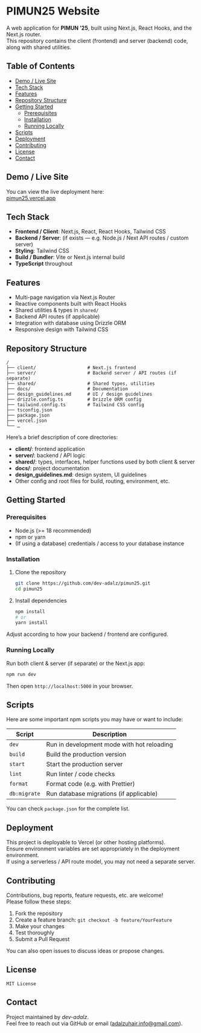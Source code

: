 
# PIMUN25 Website

A web application for **PIMUN ’25**, built using Next.js, React Hooks, and the Next.js router.  
This repository contains the client (frontend) and server (backend) code, along with shared utilities.  

## Table of Contents

- [Demo / Live Site](#demo--live-site)  
- [Tech Stack](#tech-stack)  
- [Features](#features)  
- [Repository Structure](#repository-structure)  
- [Getting Started](#getting-started)  
  - [Prerequisites](#prerequisites)  
  - [Installation](#installation)  
  - [Running Locally](#running-locally)  
- [Scripts](#scripts)  
- [Deployment](#deployment)  
- [Contributing](#contributing)  
- [License](#license)  
- [Contact](#contact)  

## Demo / Live Site

You can view the live deployment here:  
[pimun25.vercel.app](https://pimun25.vercel.app)  

## Tech Stack

- **Frontend / Client**: Next.js, React, React Hooks, Tailwind CSS  
- **Backend / Server**: (if exists — e.g. Node.js / Next API routes / custom server)  
- **Styling**: Tailwind CSS  
- **Build / Bundler**: Vite or Next.js internal build  
- **TypeScript** throughout  

## Features

- Multi-page navigation via Next.js Router  
- Reactive components built with React Hooks  
- Shared utilities & types in `shared/`  
- Backend API routes (if applicable)  
- Integration with database using Drizzle ORM  
- Responsive design with Tailwind CSS  

## Repository Structure

```
/
├── client/                   # Next.js frontend  
├── server/                   # Backend server / API routes (if separate)  
├── shared/                   # Shared types, utilities  
├── docs/                     # Documentation  
├── design_guidelines.md      # UI / design guidelines  
├── drizzle.config.ts         # Drizzle ORM config  
├── tailwind.config.ts        # Tailwind CSS config  
├── tsconfig.json  
├── package.json  
├── vercel.json  
└── …  
```

Here’s a brief description of core directories:

- **client/**: frontend application  
- **server/**: backend / API logic  
- **shared/**: types, interfaces, helper functions used by both client & server  
- **docs/**: project documentation  
- **design_guidelines.md**: design system, UI guidelines  
- Other config and root files for build, routing, environment, etc.

## Getting Started

### Prerequisites

- Node.js (>= 18 recommended)  
- npm or yarn  
- (If using a database) credentials / access to your database instance  

### Installation

1. Clone the repository  
   ```sh
   git clone https://github.com/dev-adalz/pimun25.git
   cd pimun25
   ```

2. Install dependencies  
   ```sh
   npm install
   # or
   yarn install
   ```

Adjust according to how your backend / frontend are configured.

### Running Locally

Run both client & server (if separate) or the Next.js app:

```sh
npm run dev
```

Then open `http://localhost:5000` in your browser.

## Scripts

Here are some important npm scripts you may have or want to include:

| Script | Description |
|--------|-------------|
| `dev` | Run in development mode with hot reloading |
| `build` | Build the production version |
| `start` | Start the production server |
| `lint` | Run linter / code checks |
| `format` | Format code (e.g. with Prettier) |
| `db:migrate` | Run database migrations (if applicable) |

You can check `package.json` for the complete list.

## Deployment

This project is deployable to Vercel (or other hosting platforms).  
Ensure environment variables are set appropriately in the deployment environment.  
If using a serverless / API route model, you may not need a separate server.

## Contributing

Contributions, bug reports, feature requests, etc. are welcome!  
Please follow these steps:

1. Fork the repository  
2. Create a feature branch: `git checkout -b feature/YourFeature`  
3. Make your changes  
4. Test thoroughly  
5. Submit a Pull Request  

You can also open issues to discuss ideas or propose changes.

## License
```
MIT License
```

## Contact

Project maintained by *dev-adalz*.  
Feel free to reach out via GitHub or email (adalzuhair.info@gmail.com).
